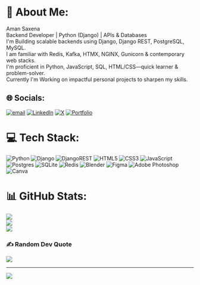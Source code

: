 <img src="https://media1.giphy.com/media/v1.Y2lkPTc5MGI3NjExNjRtbm9xNGZ4cWlza3d3ZXhwdHh1OWdiMzQ1cW1rMHR6bmI5ZnRxdCZlcD12MV9pbnRlcm5hbF9naWZfYnlfaWQmY3Q9Zw/qgQUggAC3Pfv687qPC/giphy.gif" alt="" >

# 💫 About Me:
Aman Saxena<br>Backend Developer | Python (Django) | APIs & Databases<br>I'm Building scalable backends using Django, Django REST, PostgreSQL, MySQL.<br>I am familiar with Redis, Kafka, HTMX, NGINX, Gunicorn & contemporary web stacks.<br>I'm proficient in Python, JavaScript, SQL, HTML/CSS—quick learner & problem-solver.<br>Currently I'm Working on impactful personal projects to sharpen my skills.


## 🌐 Socials:
 [![email](https://img.shields.io/badge/Gmail-D14836?style=for-the-badge&logo=gmail&logoColor=white)](mailto:amansaxena25849@gmail.com) [![LinkedIn](https://img.shields.io/badge/linkedin-%230077B5.svg?style=for-the-badge&logo=linkedin&logoColor=white)](www.linkedin.com/in/amansaxena2001) [![X](https://img.shields.io/badge/X-000000?style=for-the-badge&logo=x&logoColor=white)](https://x.com/itzCUBE_) [![Portfolio](https://img.shields.io/badge/Portfolio-%23000000.svg?style=for-the-badge&logo=firefox&logoColor=#FF7139)](amansaxena.pythonanywhere.com) 

# 💻 Tech Stack:
![Python](https://img.shields.io/badge/python-3670A0?style=for-the-badge&logo=python&logoColor=ffdd54) ![Django](https://img.shields.io/badge/django-%23092E20.svg?style=for-the-badge&logo=django&logoColor=white) ![DjangoREST](https://img.shields.io/badge/DJANGO-REST-ff1709?style=for-the-badge&logo=django&logoColor=white&color=ff1709&labelColor=gray) ![HTML5](https://img.shields.io/badge/html5-%23E34F26.svg?style=for-the-badge&logo=html5&logoColor=white) ![CSS3](https://img.shields.io/badge/css3-%231572B6.svg?style=for-the-badge&logo=css3&logoColor=white) ![JavaScript](https://img.shields.io/badge/javascript-%23323330.svg?style=for-the-badge&logo=javascript&logoColor=%23F7DF1E) ![Postgres](https://img.shields.io/badge/postgres-%23316192.svg?style=for-the-badge&logo=postgresql&logoColor=white) ![SQLite](https://img.shields.io/badge/sqlite-%2307405e.svg?style=for-the-badge&logo=sqlite&logoColor=white) ![Redis](https://img.shields.io/badge/redis-%23DD0031.svg?style=for-the-badge&logo=redis&logoColor=white) ![Blender](https://img.shields.io/badge/blender-%23F5792A.svg?style=for-the-badge&logo=blender&logoColor=white) ![Figma](https://img.shields.io/badge/figma-%23F24E1E.svg?style=for-the-badge&logo=figma&logoColor=white) ![Adobe Photoshop](https://img.shields.io/badge/adobe%20photoshop-%2331A8FF.svg?style=for-the-badge&logo=adobe%20photoshop&logoColor=white) ![Canva](https://img.shields.io/badge/Canva-%2300C4CC.svg?style=for-the-badge&logo=Canva&logoColor=white) 
# 📊 GitHub Stats:
![](https://github-readme-stats.vercel.app/api?username=AmanSaxena25849&theme=tokyonight&hide_border=false&include_all_commits=false&count_private=false)<br/>
![](https://nirzak-streak-stats.vercel.app/?user=AmanSaxena25849&theme=tokyonight&hide_border=false)<br/>
![](https://github-readme-stats.vercel.app/api/top-langs/?username=AmanSaxena25849&theme=tokyonight&hide_border=false&include_all_commits=false&count_private=false&layout=compact)

### ✍️ Random Dev Quote
![](https://quotes-github-readme.vercel.app/api?type=horizontal&theme=radical)

---
[![](https://visitcount.itsvg.in/api?id=AmanSaxena25849&icon=0&color=1)](https://visitcount.itsvg.in)

<!-- Proudly created with GPRM ( https://gprm.itsvg.in ) -->
